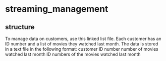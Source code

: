 # streaming_management
## structure
To manage data on customers, use this linked list file. Each customer has an ID number and a list of movies they watched last month. The data is stored in a text 
file in the following format:
    customer ID number
    number of movies watched last month
    ID numbers of the movies watched last month
   
